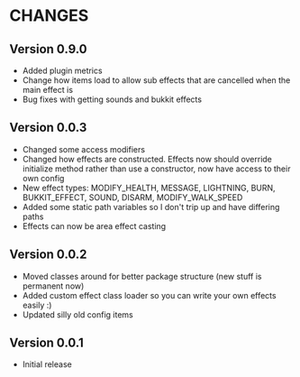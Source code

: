 CHANGES
=======

Version 0.9.0
-------------
- Added plugin metrics
- Change how items load to allow sub effects that are cancelled when the main effect is
- Bug fixes with getting sounds and bukkit effects

Version 0.0.3
-------------
- Changed some access modifiers
- Changed how effects are constructed. Effects now should override initialize method rather than use a constructor, now have access to their own config
- New effect types: MODIFY_HEALTH, MESSAGE, LIGHTNING, BURN, BUKKIT_EFFECT, SOUND, DISARM, MODIFY_WALK_SPEED
- Added some static path variables so I don't trip up and have differing paths
- Effects can now be area effect casting

Version 0.0.2
-------------
- Moved classes around for better package structure (new stuff is permanent now)
- Added custom effect class loader so you can write your own effects easily :)
- Updated silly old config items

Version 0.0.1
-------------
- Initial release
